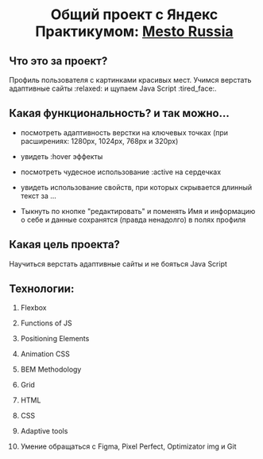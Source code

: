 <h1 align="center">Общий проект с Яндекс Практикумом: <a href="https://vildanarazumova.github.io/mesto/index.html" target="_blank">  Mesto Russia </a> 
<h2>Что это за проект?</h2>
  
<p> Профиль пользователя с картинками красивых мест. Учимся верстать адаптивные сайты :relaxed: и щупаем Java Script :tired_face:. </p>

<h2>Какая функциональность? и так можно...</h2>

- посмотреть адаптивность верстки на ключевых точках (при расширениях: 1280px, 1024px, 768px и 320px)
  
- увидеть :hover эффекты
  
- посмотреть чудесное использование :active на сердечках

- увидеть использование свойств, при которых скрывается длинный текст за ... 
  
- Тыкнуть по кнопке "редактировать" и поменять Имя и информацию о себе и данные сохранятся (правда ненадолго) в полях профиля

<h2>Какая цель проекта?</h2>
  
<p>Научиться верстать адаптивные сайты и не бояться Java Script</p>
  
<h2>Технологии:</h2>

1. Flexbox

2. Functions of JS

3. Positioning Elements

4. Animation CSS

5. BEM Methodology
  
6. Grid
  
7. HTML
  
8. CSS
  
9. Adaptive tools

10. Умение обращаться с Figma, Pixel Perfect, Optimizator img и Git



